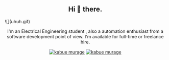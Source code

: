 <h2 align="center">Hi 👋 there.</h2>  
![](uhuh.gif)
<p align="center">I'm an Electrical Engineering student , also a automation enthusiast from a software development point of view. I'm available for full-time or freelance hire.
   
<p align="center">  
<a href="https://twitter.com/kabue murage" target="blank"><img align="center" src="https://cdn.jsdelivr.net/npm/simple-icons@3.0.1/icons/twitter.svg" alt="kabue murage" height="20" width="20" /></a>  
<a href="https://linkedin.com/in/kabue murage" target="blank"><img align="center" src="https://cdn.jsdelivr.net/npm/simple-icons@3.0.1/icons/linkedin.svg" alt="kabue murage" height="20" width="20" /></a>  
</p>
